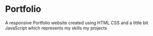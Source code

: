 # Portfolio
A responsive Portfolio website created using HTML CSS and a little bit JavaScript which represents my skills my projects 
